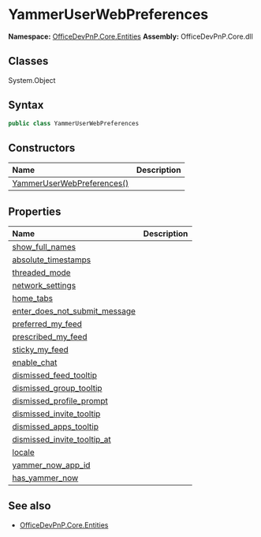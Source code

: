 # YammerUserWebPreferences

**Namespace:** [OfficeDevPnP.Core.Entities](OfficeDevPnP.Core.Entities.md)
**Assembly:** OfficeDevPnP.Core.dll
## Classes
System.Object
## Syntax
```C#
public class YammerUserWebPreferences
```
## Constructors
|**Name**|**Description**|
|:-----|:-----|
| [YammerUserWebPreferences()](YammerUserWebPreferencesconstructor1details.md) | 
## Properties
|**Name**|**Description**|
|:-----|:-----|
| [show_full_names](YammerUserWebPreferences.show_full_names.md) | 
| [absolute_timestamps](YammerUserWebPreferences.absolute_timestamps.md) | 
| [threaded_mode](YammerUserWebPreferences.threaded_mode.md) | 
| [network_settings](YammerUserWebPreferences.network_settings.md) | 
| [home_tabs](YammerUserWebPreferences.home_tabs.md) | 
| [enter_does_not_submit_message](YammerUserWebPreferences.enter_does_not_submit_message.md) | 
| [preferred_my_feed](YammerUserWebPreferences.preferred_my_feed.md) | 
| [prescribed_my_feed](YammerUserWebPreferences.prescribed_my_feed.md) | 
| [sticky_my_feed](YammerUserWebPreferences.sticky_my_feed.md) | 
| [enable_chat](YammerUserWebPreferences.enable_chat.md) | 
| [dismissed_feed_tooltip](YammerUserWebPreferences.dismissed_feed_tooltip.md) | 
| [dismissed_group_tooltip](YammerUserWebPreferences.dismissed_group_tooltip.md) | 
| [dismissed_profile_prompt](YammerUserWebPreferences.dismissed_profile_prompt.md) | 
| [dismissed_invite_tooltip](YammerUserWebPreferences.dismissed_invite_tooltip.md) | 
| [dismissed_apps_tooltip](YammerUserWebPreferences.dismissed_apps_tooltip.md) | 
| [dismissed_invite_tooltip_at](YammerUserWebPreferences.dismissed_invite_tooltip_at.md) | 
| [locale](YammerUserWebPreferences.locale.md) | 
| [yammer_now_app_id](YammerUserWebPreferences.yammer_now_app_id.md) | 
| [has_yammer_now](YammerUserWebPreferences.has_yammer_now.md) | 
## See also
- [OfficeDevPnP.Core.Entities](OfficeDevPnP.Core.Entities.md)
